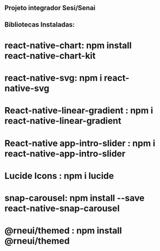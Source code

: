 ## Projeto integrador Sesi/Senai

## Bibliotecas Instaladas: 
#
#
# react-native-chart: npm install react-native-chart-kit
# react-native-svg: npm i react-native-svg
# React-native-linear-gradient : npm i react-native-linear-gradient
# React-native app-intro-slider : npm i react-native-app-intro-slider
# Lucide Icons : npm i lucide
# snap-carousel: npm install --save react-native-snap-carousel
# @rneui/themed : npm install @rneui/themed